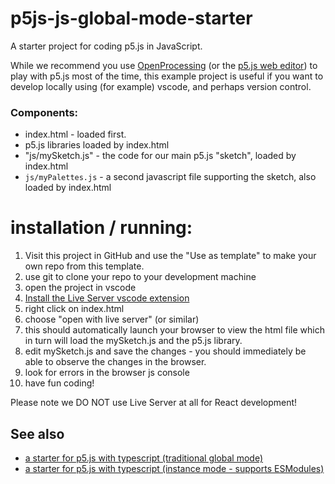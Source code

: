 # p5js-js-global-mode-starter

A starter project for coding p5.js in JavaScript.

While we recommend you use [OpenProcessing](https://openprocessing.org/) (or the [p5.js web editor](https://editor.p5js.org/)) to play with p5.js most of the time, this example project is useful if you want to develop locally using (for example) vscode, and perhaps version control.

### Components:

-   index.html - loaded first.
-   p5.js libraries loaded by index.html
-   "js/mySketch.js" - the code for our main p5.js "sketch", loaded by index.html
-   `js/myPalettes.js` - a second javascript file supporting the sketch, also loaded by index.html

# installation / running:

1. Visit this project in GitHub and use the "Use as template" to make your own repo from this template.
2. use git to clone your repo to your development machine
3. open the project in vscode
4. [Install the Live Server vscode extension](https://marketplace.visualstudio.com/items?itemName=ritwickdey.LiveServer)
5. right click on index.html
6. choose "open with live server" (or similar)
7. this should automatically launch your browser to view the html file which in turn will load the mySketch.js and the p5.js library.
8. edit mySketch.js and save the changes - you should immediately be able to observe the changes in the browser.
9. look for errors in the browser js console
10. have fun coding!

Please note we DO NOT use Live Server at all for React development!

## See also 
* [a starter for p5.js with typescript (traditional global mode)](https://github.com/WeAreAcademy/academy-p5js-ts-global-mode-starter)
* [a starter for p5.js with typescript (instance mode - supports ESModules)](https://github.com/nbogie/p5-ts-starter-23)
